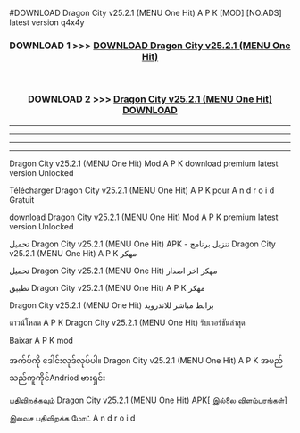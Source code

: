 #DOWNLOAD Dragon City  v25.2.1 (MENU One Hit) A P K [MOD] [NO.ADS] latest version q4x4y



<div align="center">

<h3>DOWNLOAD 1 >>> <a href="https://teeasianyam.web.app?sq=Dragon City  v25.2.1 (MENU One Hit)">DOWNLOAD Dragon City  v25.2.1 (MENU One Hit) </a></h3><br>

<h3>DOWNLOAD 2 >>> <a href="https://teeasianyam.web.app?sq=Dragon City  v25.2.1 (MENU One Hit) ">Dragon City  v25.2.1 (MENU One Hit)  DOWNLOAD </a></h3>

</div>


----------------------------------------------------------

----------------------------------------------------------

----------------------------------------------------------

----------------------------------------------------------


Dragon City  v25.2.1 (MENU One Hit)  Mod A P K download premium latest version Unlocked

Télécharger Dragon City  v25.2.1 (MENU One Hit)  A P K pour A n d r o i d Gratuit

download Dragon City  v25.2.1 (MENU One Hit)  Mod A P K premium latest version Unlocked

تحميل Dragon City  v25.2.1 (MENU One Hit)  APK - تنزيل برنامج Dragon City  v25.2.1 (MENU One Hit)  A P K مهكر

تحميل Dragon City  v25.2.1 (MENU One Hit)  مهكر اخر اصدار

تطبيق Dragon City  v25.2.1 (MENU One Hit)  A P K مهكر

Dragon City  v25.2.1 (MENU One Hit)  برابط مباشر للاندرويد

ดาวน์โหลด A P K Dragon City  v25.2.1 (MENU One Hit)  รับเวอร์ชันล่าสุด

Baixar A P K mod

အက်ပ်ကို ဒေါင်းလုဒ်လုပ်ပါ။ Dragon City  v25.2.1 (MENU One Hit)  A P K အမည်သည်ကူကိုင်Andriod ဗားရှင်း

பதிவிறக்கவும் Dragon City  v25.2.1 (MENU One Hit)  APK[ இல்லை விளம்பரங்கள்] 
 
இலவச பதிவிறக்க மோட் A n d r o i d



